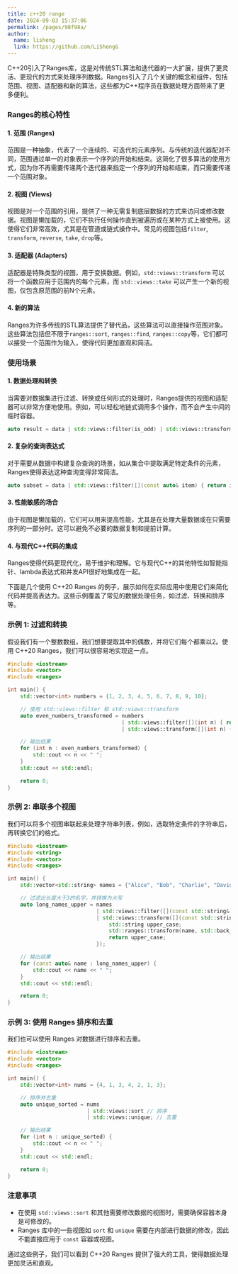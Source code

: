 ```yaml
---
title: c++20 range
date: 2024-09-03 15:37:06
permalink: /pages/98f98a/
author: 
  name: lisheng
  link: https://github.com/LiShengG
---
```

C++20引入了Ranges库，这是对传统STL算法和迭代器的一大扩展，提供了更灵活、更现代的方式来处理序列数据。Ranges引入了几个关键的概念和组件，包括范围、视图、适配器和新的算法，这些都为C++程序员在数据处理方面带来了更多便利。

### Ranges的核心特性

#### 1. **范围 (Ranges)**
范围是一种抽象，代表了一个连续的、可迭代的元素序列。与传统的迭代器配对不同，范围通过单一的对象表示一个序列的开始和结束。这简化了很多算法的使用方式，因为你不再需要传递两个迭代器来指定一个序列的开始和结束，而只需要传递一个范围对象。

#### 2. **视图 (Views)**
视图是对一个范围的引用，提供了一种无需复制底层数据的方式来访问或修改数据。视图是懒加载的，它们不执行任何操作直到被遍历或在某种方式上被使用。这使得它们非常高效，尤其是在管道或链式操作中。常见的视图包括`filter`, `transform`, `reverse`, `take`, `drop`等。

#### 3. **适配器 (Adapters)**
适配器是特殊类型的视图，用于变换数据。例如，`std::views::transform` 可以将一个函数应用于范围内的每个元素，而 `std::views::take` 可以产生一个新的视图，仅包含原范围的前N个元素。

#### 4. **新的算法**
Ranges为许多传统的STL算法提供了替代品，这些算法可以直接操作范围对象。这些算法包括但不限于`ranges::sort`, `ranges::find`, `ranges::copy`等，它们都可以接受一个范围作为输入，使得代码更加直观和简洁。

### 使用场景

#### 1. **数据处理和转换**
当需要对数据集进行过滤、转换或任何形式的处理时，Ranges提供的视图和适配器可以非常方便地使用。例如，可以轻松地链式调用多个操作，而不会产生中间的临时容器。

```cpp
auto result = data | std::views::filter(is_odd) | std::views::transform(square);
```

#### 2. **复杂的查询表达式**
对于需要从数据中构建复杂查询的场景，如从集合中提取满足特定条件的元素，Ranges使得表达这种查询变得非常简洁。

```cpp
auto subset = data | std::views::filter([](const auto& item) { return item.isActive && item.value > 10; });
```

#### 3. **性能敏感的场合**
由于视图是懒加载的，它们可以用来提高性能，尤其是在处理大量数据或在只需要序列的一部分时。这可以避免不必要的数据复制和提前计算。

#### 4. **与现代C++代码的集成**
Ranges使得代码更现代化，易于维护和理解。它与现代C++的其他特性如智能指针、lambda表达式和并发API很好地集成在一起。

下面是几个使用 C++20 Ranges 的例子，展示如何在实际应用中使用它们来简化代码并提高表达力。这些示例覆盖了常见的数据处理任务，如过滤、转换和排序等。




### 示例 1: 过滤和转换

假设我们有一个整数数组，我们想要提取其中的偶数，并将它们每个都乘以2。使用 C++20 Ranges，我们可以很容易地实现这一点。

```cpp
#include <iostream>
#include <vector>
#include <ranges>

int main() {
    std::vector<int> numbers = {1, 2, 3, 4, 5, 6, 7, 8, 9, 10};

    // 使用 std::views::filter 和 std::views::transform
    auto even_numbers_transformed = numbers 
                                    | std::views::filter([](int n) { return n % 2 == 0; })
                                    | std::views::transform([](int n) { return n * 2; });

    // 输出结果
    for (int n : even_numbers_transformed) {
        std::cout << n << " ";
    }
    std::cout << std::endl;

    return 0;
}
```

### 示例 2: 串联多个视图

我们可以将多个视图串联起来处理字符串列表，例如，选取特定条件的字符串后，再转换它们的格式。

```cpp
#include <iostream>
#include <string>
#include <vector>
#include <ranges>

int main() {
    std::vector<std::string> names = {"Alice", "Bob", "Charlie", "David"};

    // 过滤出长度大于3的名字，并转换为大写
    auto long_names_upper = names
                            | std::views::filter([](const std::string& name) { return name.size() > 3; })
                            | std::views::transform([](const std::string& name) {
                                std::string upper_case;
                                std::ranges::transform(name, std::back_inserter(upper_case), ::toupper);
                                return upper_case;
                            });

    // 输出结果
    for (const auto& name : long_names_upper) {
        std::cout << name << " ";
    }
    std::cout << std::endl;

    return 0;
}
```

### 示例 3: 使用 Ranges 排序和去重

我们也可以使用 Ranges 对数据进行排序和去重。

```cpp
#include <iostream>
#include <vector>
#include <ranges>

int main() {
    std::vector<int> nums = {4, 1, 3, 4, 2, 1, 3};

    // 排序并去重
    auto unique_sorted = nums 
                         | std::views::sort // 排序
                         | std::views::unique; // 去重

    // 输出结果
    for (int n : unique_sorted) {
        std::cout << n << " ";
    }
    std::cout << std::endl;

    return 0;
}
```

### 注意事项
- 在使用 `std::views::sort` 和其他需要修改数据的视图时，需要确保容器本身是可修改的。
- Ranges 库中的一些视图如 `sort` 和 `unique` 需要在内部进行数据的修改，因此不能直接应用于 `const` 容器或视图。

通过这些例子，我们可以看到 C++20 Ranges 提供了强大的工具，使得数据处理更加灵活和直观。